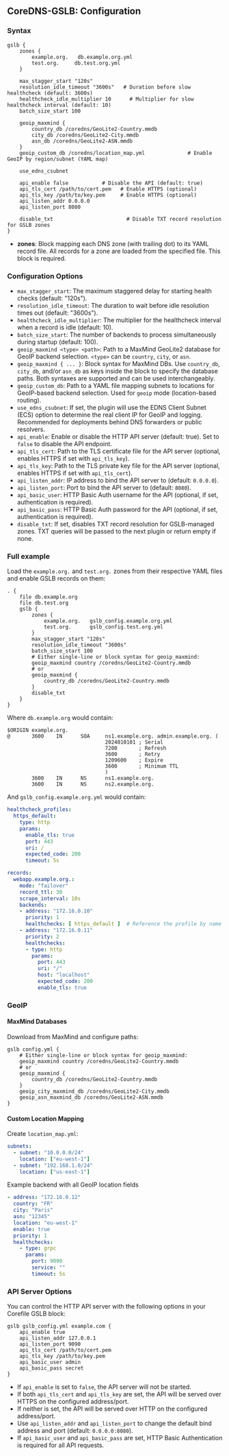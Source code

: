 ## CoreDNS-GSLB: Configuration 

### Syntax

~~~
gslb {
    zones {
        example.org.   db.example.org.yml
        test.org.     db.test.org.yml
    }

    max_stagger_start "120s"
    resolution_idle_timeout "3600s"   # Duration before slow healthcheck (default: 3600s)
    healthcheck_idle_multiplier 10      # Multiplier for slow healthcheck interval (default: 10)
    batch_size_start 100

    geoip_maxmind {
        country_db /coredns/GeoLite2-Country.mmdb
        city_db /coredns/GeoLite2-City.mmdb
        asn_db /coredns/GeoLite2-ASN.mmdb
    }
    geoip_custom_db /coredns/location_map.yml              # Enable GeoIP by region/subnet (YAML map)
    
    use_edns_csubnet

    api_enable false           # Disable the API (default: true)
    api_tls_cert /path/to/cert.pem   # Enable HTTPS (optional)
    api_tls_key /path/to/key.pem     # Enable HTTPS (optional)
    api_listen_addr 0.0.0.0
    api_listen_port 8080
    
    disable_txt                        # Disable TXT record resolution for GSLB zones
}
~~~

* **zones**: Block mapping each DNS zone (with trailing dot) to its YAML record file. All records for a zone are loaded from the specified file. This block is required.

### Configuration Options

* `max_stagger_start`: The maximum staggered delay for starting health checks (default: "120s").
* `resolution_idle_timeout`: The duration to wait before idle resolution times out (default: "3600s").
* `healthcheck_idle_multiplier`: The multiplier for the healthcheck interval when a record is idle (default: 10).
* `batch_size_start`: The number of backends to process simultaneously during startup (default: 100).
* `geoip_maxmind <type> <path>`: Path to a MaxMind GeoLite2 database for GeoIP backend selection. `<type>` can be `country`, `city`, or `asn`.
* `geoip_maxmind { ... }`: Block syntax for MaxMind DBs. Use `country_db`, `city_db`, and/or `asn_db` as keys inside the block to specify the database paths. Both syntaxes are supported and can be used interchangeably.
* `geoip_custom_db`: Path to a YAML file mapping subnets to locations for GeoIP-based backend selection. Used for `geoip` mode (location-based routing).
* `use_edns_csubnet`: If set, the plugin will use the EDNS Client Subnet (ECS) option to determine the real client IP for GeoIP and logging. Recommended for deployments behind DNS forwarders or public resolvers.
* `api_enable`: Enable or disable the HTTP API server (default: true). Set to `false` to disable the API endpoint.
* `api_tls_cert`: Path to the TLS certificate file for the API server (optional, enables HTTPS if set with `api_tls_key`).
* `api_tls_key`: Path to the TLS private key file for the API server (optional, enables HTTPS if set with `api_tls_cert`).
* `api_listen_addr`: IP address to bind the API server to (default: `0.0.0.0`).
* `api_listen_port`: Port to bind the API server to (default: `8080`).
* `api_basic_user`: HTTP Basic Auth username for the API (optional, if set, authentication is required).
* `api_basic_pass`: HTTP Basic Auth password for the API (optional, if set, authentication is required).
* `disable_txt`: If set, disables TXT record resolution for GSLB-managed zones. TXT queries will be passed to the next plugin or return empty if none.

### Full example

Load the `example.org.` and `test.org.` zones from their respective YAML files and enable GSLB records on them:

~~~ corefile
. {
    file db.example.org
    file db.test.org
    gslb {
        zones {
            example.org.   gslb_config.example.org.yml
            test.org.      gslb_config.test.org.yml
        }
        max_stagger_start "120s"
        resolution_idle_timeout "3600s"
        batch_size_start 100
        # Either single-line or block syntax for geoip_maxmind:
        geoip_maxmind country /coredns/GeoLite2-Country.mmdb
        # or
        geoip_maxmind {
            country_db /coredns/GeoLite2-Country.mmdb
        }
        disable_txt
    }
}
~~~

Where `db.example.org` would contain:

~~~ text
$ORIGIN example.org.
@       3600    IN      SOA     ns1.example.org. admin.example.org. (
                                2024010101 ; Serial
                                7200       ; Refresh
                                3600       ; Retry
                                1209600    ; Expire
                                3600       ; Minimum TTL
                                )
        3600    IN      NS      ns1.example.org.
        3600    IN      NS      ns2.example.org.
~~~

And `gslb_config.example.org.yml` would contain:

~~~ yaml
healthcheck_profiles:
  https_default:
    type: http
    params:
      enable_tls: true
      port: 443
      uri: /
      expected_code: 200
      timeout: 5s

records:
  webapp.example.org.:
    mode: "failover"
    record_ttl: 30
    scrape_interval: 10s
    backends:
    - address: "172.16.0.10"
      priority: 1
      healthchecks: [ https_default ]  # Reference the profile by name
    - address: "172.16.0.11"
      priority: 2
      healthchecks:
      - type: http
        params:
          port: 443
          uri: "/"
          host: "localhost"
          expected_code: 200
          enable_tls: true
~~~

### GeoIP

#### MaxMind Databases

Download from MaxMind and configure paths:
```
gslb config.yml {
    # Either single-line or block syntax for geoip_maxmind:
    geoip_maxmind country /coredns/GeoLite2-Country.mmdb
    # or
    geoip_maxmind {
        country_db /coredns/GeoLite2-Country.mmdb
    }
    geoip_city_maxmind_db /coredns/GeoLite2-City.mmdb
    geoip_asn_maxmind_db /coredns/GeoLite2-ASN.mmdb
}
```

#### Custom Location Mapping

Create `location_map.yml`:
```yaml
subnets:
  - subnet: "10.0.0.0/24"
    location: ["eu-west-1"]
  - subnet: "192.168.1.0/24" 
    location: ["us-east-1"]
```

Example backend with all GeoIP location fields

~~~yaml
- address: "172.16.0.12"
  country: "FR"
  city: "Paris"
  asn: "12345"
  location: "eu-west-1"
  enable: true
  priority: 1
  healthchecks:
    - type: grpc
      params:
        port: 9090
        service: ""
        timeout: 5s
~~~

### API Server Options

You can control the HTTP API server with the following options in your Corefile GSLB block:

```
gslb gslb_config.yml example.com {
    api_enable true
    api_listen_addr 127.0.0.1
    api_listen_port 9090
    api_tls_cert /path/to/cert.pem
    api_tls_key /path/to/key.pem
    api_basic_user admin
    api_basic_pass secret
}
```

- If `api_enable` is set to `false`, the API server will not be started.
- If both `api_tls_cert` and `api_tls_key` are set, the API will be served over HTTPS on the configured address/port.
- If neither is set, the API will be served over HTTP on the configured address/port.
- Use `api_listen_addr` and `api_listen_port` to change the default bind address and port (default: `0.0.0.0:8080`).
- If `api_basic_user` and `api_basic_pass` are set, HTTP Basic Authentication is required for all API requests.




